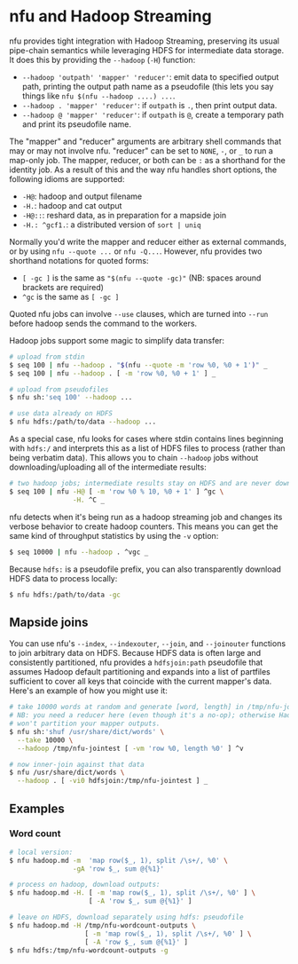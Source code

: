 # nfu and Hadoop Streaming
nfu provides tight integration with Hadoop Streaming, preserving its usual
pipe-chain semantics while leveraging HDFS for intermediate data storage. It
does this by providing the `--hadoop` (`-H`) function:

- `--hadoop 'outpath' 'mapper' 'reducer'`: emit data to specified output path,
  printing the output path name as a pseudofile (this lets you say things like
  `nfu $(nfu --hadoop ....) ...`.
- `--hadoop . 'mapper' 'reducer'`: if `outpath` is `.`, then print output data.
- `--hadoop @ 'mapper' 'reducer'`: if `outpath` is `@`, create a temporary path
  and print its pseudofile name.

The "mapper" and "reducer" arguments are arbitrary shell commands that may or
may not involve nfu. "reducer" can be set to `NONE`, `-`, or `_` to run a
map-only job. The mapper, reducer, or both can be `:` as a shorthand for the
identity job. As a result of this and the way nfu handles short options, the
following idioms are supported:

- `-H@`: hadoop and output filename
- `-H.`: hadoop and cat output
- `-H@::`: reshard data, as in preparation for a mapside join
- `-H.: ^gcf1.`: a distributed version of `sort | uniq`

Normally you'd write the mapper and reducer either as external commands, or by
using `nfu --quote ...` or `nfu -Q...`. However, nfu provides two shorthand
notations for quoted forms:

- `[ -gc ]` is the same as `"$(nfu --quote -gc)"` (NB: spaces around brackets
  are required)
- `^gc` is the same as `[ -gc ]`

Quoted nfu jobs can involve `--use` clauses, which are turned into `--run`
before hadoop sends the command to the workers.

Hadoop jobs support some magic to simplify data transfer:

```sh
# upload from stdin
$ seq 100 | nfu --hadoop . "$(nfu --quote -m 'row %0, %0 + 1')" _
$ seq 100 | nfu --hadoop . [ -m 'row %0, %0 + 1' ] _

# upload from pseudofiles
$ nfu sh:'seq 100' --hadoop ...

# use data already on HDFS
$ nfu hdfs:/path/to/data --hadoop ...
```

As a special case, nfu looks for cases where stdin contains lines beginning
with `hdfs:/` and interprets this as a list of HDFS files to process (rather
than being verbatim data). This allows you to chain `--hadoop` jobs without
downloading/uploading all of the intermediate results:

```sh
# two hadoop jobs; intermediate results stay on HDFS and are never downloaded
$ seq 100 | nfu -H@ [ -m 'row %0 % 10, %0 + 1' ] ^gc \
                -H. ^C _
```

nfu detects when it's being run as a hadoop streaming job and changes its
verbose behavior to create hadoop counters. This means you can get the same
kind of throughput statistics by using the `-v` option:

```sh
$ seq 10000 | nfu --hadoop . ^vgc _
```

Because `hdfs:` is a pseudofile prefix, you can also transparently download
HDFS data to process locally:

```sh
$ nfu hdfs:/path/to/data -gc
```

## Mapside joins
You can use nfu's `--index`, `--indexouter`, `--join`, and `--joinouter`
functions to join arbitrary data on HDFS. Because HDFS data is often large and
consistently partitioned, nfu provides a `hdfsjoin:path` pseudofile that
assumes Hadoop default partitioning and expands into a list of partfiles
sufficient to cover all keys that coincide with the current mapper's data.
Here's an example of how you might use it:

```sh
# take 10000 words at random and generate [word, length] in /tmp/nfu-jointest
# NB: you need a reducer here (even though it's a no-op); otherwise Hadoop
# won't partition your mapper outputs.
$ nfu sh:'shuf /usr/share/dict/words' \
  --take 10000 \
  --hadoop /tmp/nfu-jointest [ -vm 'row %0, length %0' ] ^v

# now inner-join against that data
$ nfu /usr/share/dict/words \
  --hadoop . [ -vi0 hdfsjoin:/tmp/nfu-jointest ] _
```

## Examples
### Word count
```sh
# local version:
$ nfu hadoop.md -m  'map row($_, 1), split /\s+/, %0' \
                -gA 'row $_, sum @{%1}'

# process on hadoop, download outputs:
$ nfu hadoop.md -H. [ -m 'map row($_, 1), split /\s+/, %0' ] \
                    [ -A 'row $_, sum @{%1}' ]

# leave on HDFS, download separately using hdfs: pseudofile
$ nfu hadoop.md -H /tmp/nfu-wordcount-outputs \
                   [ -m 'map row($_, 1), split /\s+/, %0' ] \
                   [ -A 'row $_, sum @{%1}' ]
$ nfu hdfs:/tmp/nfu-wordcount-outputs -g
```
